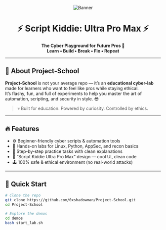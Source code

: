 <!-- BANNER -->
<p align="center">
  <img src="assets_github/banner.gif" alt="Banner">
</p>


<h1 align="center">⚡ Script Kiddie: Ultra Pro Max ⚡</h1>
<p align="center">
  <b>The Cyber Playground for Future Pros 🧠<br>
  Learn • Build • Break • Fix • Repeat</b>
</p>

---

## 🧩 About Project-School

**Project-School** is not your average repo — it’s an **educational cyber-lab** made for learners who want to feel like pros while staying ethical.  
It’s flashy, fun, and full of experiments to help you master the art of automation, scripting, and security in style. 😎

> 💀 Built for education. Powered by curiosity. Controlled by ethics.

---

## 🔥 Features
- ⚙️ Beginner-friendly cyber scripts & automation tools  
- 🧠 Hands-on labs for Linux, Python, AppSec, and recon basics  
- 🎯 Step-by-step practice tasks with clean explanations  
- 🚀 “Script Kiddie Ultra Pro Max” design — cool UI, clean code  
- 🕹️ 100% safe & ethical environment (no real-world attacks)

---

## 🚀 Quick Start
```bash
# Clone the repo
git clone https://github.com/0xshadowman/Project-School.git
cd Project-School

# Explore the demos
cd demos
bash start_lab.sh
